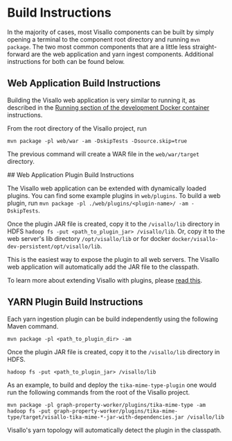 # Build Instructions

In the majority of cases, most Visallo components can be built by simply opening a terminal to the component root directory and running `mvn package`. The two most common components that are a little less straight-forward are the web application and yarn ingest components. Additional instructions for both can be found below.

## Web Application Build Instructions

Building the Visallo web application is very similar to running it, as described in the [Running section of the development Docker container](dev-docker-image.md#running) instructions.

From the root directory of the Visallo project, run

```Shell
mvn package -pl web/war -am -DskipTests -Dsource.skip=true
```

The previous command will create a WAR file in the `web/war/target` directory.

<a name="web-plugin"/>
## Web Application Plugin Build Instructions

The Visallo web application can be extended with dynamically loaded plugins. You can find some example plugins in `web/plugins`. To build a web plugin, run `mvn package -pl ./web/plugins/<plugin-name>/ -am -DskipTests`.

Once the plugin JAR file is created, copy it to the `/visallo/lib` directory in HDFS
`hadoop fs -put <path_to_plugin_jar> /visallo/lib`. Or, copy it to the web server's lib directory `/opt/visallo/lib` or for docker `docker/visallo-dev-persistent/opt/visallo/lib`.

This is the easiest way to expose the plugin to all web servers. The Visallo web application will automatically add the JAR file to the classpath.

To learn more about extending Visallo with plugins, please [read this](../web/war/src/main/webapp/README.md).

## YARN Plugin Build Instructions

Each yarn ingestion plugin can be build independently using the following Maven command.

```Shell
mvn package -pl <path_to_plugin_dir> -am
```

Once the plugin JAR file is created, copy it to the `/visallo/lib` directory in HDFS.

```Shell
hadoop fs -put <path_to_plugin_jar> /visallo/lib
```

As an example, to build and deploy the `tika-mime-type-plugin` one would run the following commands from the root of
the Visallo project.

```Shell
mvn package -pl graph-property-worker/plugins/tika-mime-type -am
hadoop fs -put graph-property-worker/plugins/tika-mime-type/target/visallo-tika-mime-*-jar-with-dependencies.jar /visallo/lib
```

Visallo's yarn topology will automatically detect the plugin in the classpath.
